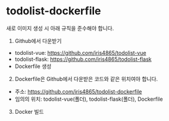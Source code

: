 # todolist-dockerfile

새로 이미지 생성 시 아래 규칙을 준수해야 합니다.

1. Github에서 다운받기

  - todolist-vue: https://github.com/iris4865/todolist-vue
  - todolist-flask: https://github.com/iris4865/todolist-flask
  - Dockerfile 생성

2. Dockerfile은 Github에서 다운받은 코드와 같은 위치여야 합니다.
  - 주소: https://github.com/iris4865/todolist-dockerfile
  - 임의의 위치: todolist-vue(폴더), todolist-flask(폴더), Dockerfile

3. Docker 빌드
